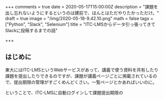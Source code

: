 +++
comments = true
date = 2020-05-17T15:00:00Z
description = "課題を出し忘れないようにするというのは建前で、ほんとはただやりたかっただけ。"
draft = true
image = "/img/2020-05-18-9.42.10.png"
math = false
tags = ["Python", "Slack", "Selenium"]
title = "ITC-LMSからデータ引っ張ってきてSlackに投稿するまでの話"

+++
## はじめに

東大にはITC-LMSというWebサービスがあって、講義で使う資料を共有したり課題を提出したりできるのですが、課題が講義ページごとに掲載されているので、提出期限の管理がすごくめんどくさい。一覧ページとかあればいいのに。

ということで、ITC-LMSに自動ログインして課題提出期限の